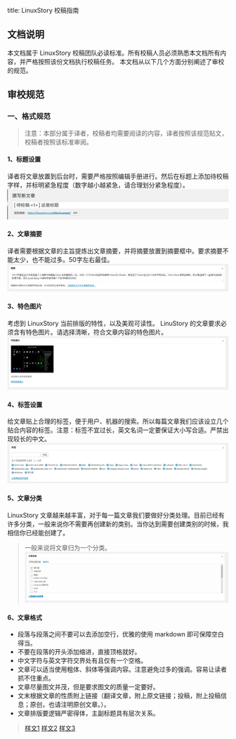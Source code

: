 title: LinuxStory 校稿指南

## 文档说明

本文档属于 LinuxStory 校稿团队必读标准。所有校稿人员必须熟悉本文档所有内容，并严格按照该份文档执行校稿任务。
本文档从以下几个方面分别阐述了审校的规范。

## 审校规范

### 一、格式规范

> 注意：本部分属于译者，校稿者均需要阅读的内容，译者按照该规范贴文，校稿者按照该标准审阅。

#### 1、标题设置
译者将文章放置到后台时，需要严格按照编辑手册进行。然后在标题上添加待校稿字样，并标明紧急程度（数字越小越紧急，请合理划分紧急程度）。
![标题示例](Pictures/title.png)

#### 2、文章摘要
译者需要根据文章的主旨提炼出文章摘要，并将摘要放置到摘要框中。要求摘要不能太少，也不能过多。50字左右最佳。
![摘要示例](Pictures/summary.png)

#### 3、特色图片
考虑到 LinuxStory 当前排版的特性，以及美观可读性。 LinuStory 的文章要求必须含有特色图片。请选择清晰，符合文章内容的特色图片。
![特色图片](Pictures/picture.png)

#### 4、标签设置
给文章贴上合理的标签，便于用户、机器的搜索。所以每篇文章我们应该设立几个贴合内容的标签。注意：标签不宜过长，英文名词一定要保证大小写合适。严禁出现较长的中文。
![标签设置](Pictures/label.png)

#### 5、文章分类
LinuxStory 文章越来越丰富，对于每一篇文章我们要做好分类处理。目前已经有许多分类，一般来说你不需要再创建新的类别。当你达到需要创建类别的时候，我相信你已经能创建了。
> 一般来说将文章归为一个分类。
![分类示例](Pictures/classification.png)

#### 6、文章格式
- 段落与段落之间不要可以去添加空行，优雅的使用 markdown 即可保障空白得当。
- 不要在段落的开头添加缩进，直接顶格就好。
- 中文字符与英文字符交界处有且仅有一个空格。
- 文章可以适当使用粗体、斜体等强调内容。注意避免过多的强调。容易让读者抓不住重点。
- 文章尽量图文并茂，但是要求图文的质量一定要好。
- 文末根据文章的性质附上链接（翻译文章，附上原文链接；投稿，附上投稿信息；原创，也请注明原创文章。）。
- 文章排版要逻辑严密得体，主副标题具有层次关系。
> [样文1](https://linuxstory.org/7-best-linux-distro-for-laptop/)
> [样文2](https://linuxstory.org/the-best-linux-distros-of-2016)
> [样文3](https://linuxstory.org/deploy-lets-encrypt-ssl-certificate-with-certbot/)


